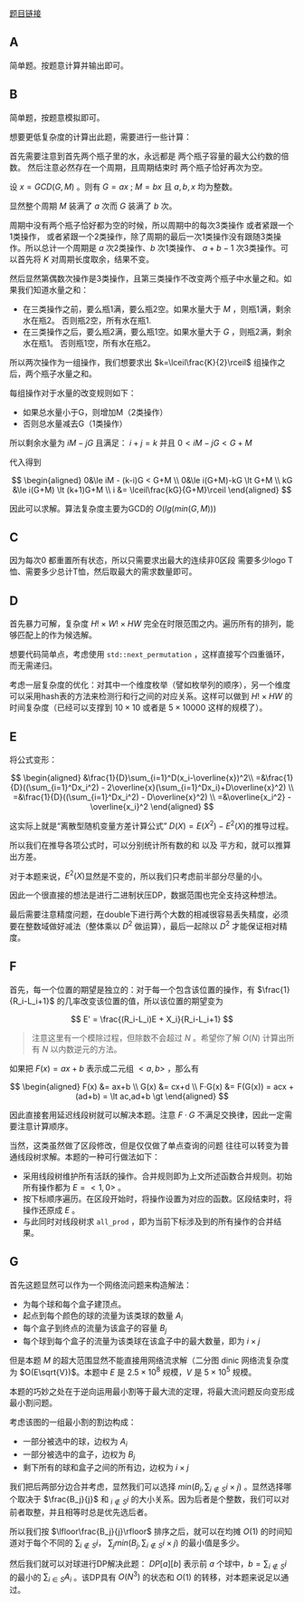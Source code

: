 [题目链接](https://atcoder.jp/contests/abc332/tasks)

## A

简单题。按题意计算并输出即可。

## B

简单题，按题意模拟即可。

想要更低复杂度的计算出此题，需要进行一些计算：

首先需要注意到首先两个瓶子里的水，永远都是 两个瓶子容量的最大公约数的倍数。
然后注意必然存在一个周期，且周期结束时 两个瓶子恰好再次为空。

设 $x = GCD(G, M)$ 。则有 $G=ax$ ; $M=bx$ 且 $a, b, x$ 均为整数。

显然整个周期 $M$ 装满了 $a$ 次而 $G$ 装满了 $b$ 次。

周期中没有两个瓶子恰好都为空的时候，所以周期中的每次3类操作 或者紧跟一个1类操作， 或者紧跟一个2类操作，除了周期的最后一次1类操作没有跟随3类操作。所以总计一个周期是 $a$ 次2类操作、$b$ 次1类操作、 $a+b-1$ 次3类操作。可以首先将 $K$ 对周期长度取余，结果不变。

然后显然第偶数次操作是3类操作，且第三类操作不改变两个瓶子中水量之和。如果我们知道水量之和：

* 在三类操作之前，要么瓶1满，要么瓶2空。如果水量大于 $M$ ，则瓶1满，剩余水在瓶2。 否则瓶2空，所有水在瓶1.
* 在三类操作之后，要么瓶2满，要么瓶1空。如果水量大于 $G$ ，则瓶2满，剩余水在瓶1。 否则瓶1空，所有水在瓶2。

所以两次操作为一组操作，我们想要求出 $k=\lceil\frac{K}{2}\rceil$ 组操作之后，两个瓶子水量之和。

每组操作对于水量的改变规则如下：

* 如果总水量小于G，则增加M（2类操作）
* 否则总水量减去G（1类操作）

所以剩余水量为 $iM-jG$ 且满足： $i+j=k$ 并且 $0\lt iM-jG \lt G+M$

代入得到 

$$
\begin{aligned}
0&\le iM - (k-i)G < G+M \\
0&\le i(G+M)-kG \lt G+M \\
kG &\le i(G+M) \lt (k+1)G+M \\
i &= \lceil\frac{kG}{G+M}\rceil
\end{aligned}
$$

因此可以求解。算法复杂度主要为GCD的 $O(lg(min(G,M)))$

## C

因为每次0 都重置所有状态，所以只需要求出最大的连续非0区段 需要多少logo T恤、需要多少总计T恤，然后取最大的需求数量即可。

## D

首先暴力可解，复杂度 $H!\times W! \times HW$ 完全在时限范围之内。遍历所有的排列，能够匹配上的作为候选解。

想要代码简单点，考虑使用 `std::next_permutation` ，这样直接写个四重循环，而无需递归。

考虑一层复杂度的优化：对其中一个维度枚举（譬如枚举列的顺序），另一个维度可以采用hash表的方法来检测行和行之间的对应关系。这样可以做到 $H!\times HW$  的时间复杂度（已经可以支撑到 $10\times 10$ 或者是 $5\times 10000$ 这样的规模了）。

## E 

将公式变形：

$$
\begin{aligned}
&\frac{1}{D}\sum_{i=1}^D(x_i-\overline{x})^2\\
=&\frac{1}{D}((\sum_{i=1}^Dx_i^2) - 2\overline{x}(\sum_{i=1}^Dx_i)+D\overline{x}^2) \\
=&\frac{1}{D}((\sum_{i=1}^Dx_i^2) - D\overline{x}^2) \\
=&\overline{x_i^2} - \overline{x_i}^2
\end{aligned}
$$

这实际上就是“离散型随机变量方差计算公式” $D(X) = E(X^2)-E^2(X)$的推导过程。

所以我们在推导各项公式时，可以分别统计所有数的和 以及 平方和，就可以推算出方差。

对于本题来说，$E^2(X)$显然是不变的，所以我们只考虑前半部分尽量的小。

因此一个很直接的想法是进行二进制状压DP，数据范围也完全支持这种想法。

最后需要注意精度问题，在double下进行两个大数的相减很容易丢失精度，必须要在整数域做好减法（整体乘以 $D^2$ 做运算），最后一起除以 $D^2$ 才能保证相对精度。

## F

首先，每一个位置的期望是独立的：对于每一个包含该位置的操作，有 $\frac{1}{R_i-L_i+1}$ 的几率改变该位置的值，所以该位置的期望变为 

$$
E' = \frac{(R_i-L_i)E + X_i}{R_i-L_i+1}
$$

> 注意这里有一个模除过程，但除数不会超过 $N$ 。希望你了解 $O(N)$ 计算出所有 $N$ 以内数逆元的方法。

如果把 $F(x) = ax+b$ 表示成二元组 $\lt a, b\gt$ ，那么有

$$
\begin{aligned}
F(x) &= ax+b \\
G(x) &= cx+d \\
F·G(x) &= F(G(x)) = acx + (ad+b) = \lt ac,ad+b \gt
\end{aligned}
$$

因此直接套用延迟线段树就可以解决本题。注意 $F·G$ 不满足交换律，因此一定需要注意计算顺序。

当然，这类虽然做了区段修改，但是仅仅做了单点查询的问题 往往可以转变为普通线段树求解。本题的一种可行做法如下：

* 采用线段树维护所有活跃的操作。合并规则即为上文所述函数合并规则。初始所有操作都为 $E=\lt 1,0\gt$ 。
* 按下标顺序遍历。在区段开始时，将操作设置为对应的函数。区段结束时，将操作还原成 $E$ 。
* 与此同时对线段树求 `all_prod` ，即为当前下标涉及到的所有操作的合并结果。


## G

首先这题显然可以作为一个网络流问题来构造解法：

* 为每个球和每个盒子建顶点。
* 起点到每个颜色的球的流量为该类球的数量 $A_i$
* 每个盒子到终点的流量为该盒子的容量 $B_j$
* 每个球到每个盒子的流量为该类球在该盒子中的最大数量，即为 $i\times j$

但是本题 $M$ 的超大范围显然不能直接用网络流求解（二分图 dinic 网络流复杂度为 $O(E\sqrt{V})$。本题中 $E$ 是 $2.5\times 10^8$ 规模，$V$ 是 $5\times 10^5$ 规模。

本题的巧妙之处在于逆向运用最小割等于最大流的定理，将最大流问题反向变形成最小割问题。

考虑该图的一组最小割的割边构成：

* 一部分被选中的球，边权为 $A_i$
* 一部分被选中的盒子，边权为 $B_j$ 
* 剩下所有的球和盒子之间的所有边，边权为 $i\times j$

我们把后两部分边合并考虑，显然我们可以选择 $min(B_j, \sum_{i \notin S}{i}\times j)$ 。显然选择哪个取决于 $\frac{B_j}{j}$ 和 $_{i \notin S}{i}$ 的大小关系。因为后者是个整数，我们可以对前者取整，并且相等时总是优先选后者。

所以我们按 $\lfloor\frac{B_j}{j}\rfloor$ 排序之后，就可以在均摊 $O(1)$ 的时间知道对于每个不同的 $\sum_{i \notin S}{i}$， $\sum_{j}min(B_j, \sum_{i \notin S}{i}\times j)$ 的最小值是多少。

然后我们就可以对球进行DP解决此题： $DP[a][b]$ 表示前 $a$ 个球中，$b=\sum_{i \notin S}{i}$ 的最小的 $\sum_{i\in S}{A_i}$ 。该DP具有 $O(N^3)$ 的状态和 $O(1)$ 的转移，对本题来说足以通过。
